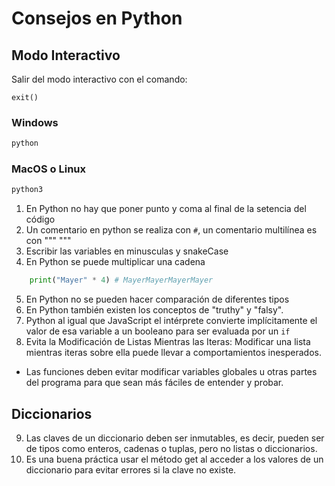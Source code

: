 # Consejos en Python

## Modo Interactivo

Salir del modo interactivo con el comando:

```shell
exit()
```

### Windows

```bash
python
```

### MacOS o Linux

```bash
python3
```

1. En Python no hay que poner punto y coma al final de la setencia del código
2. Un comentario en python se realiza con `#`, un comentario multilínea es con """ """
3. Escribir las variables en minusculas y snakeCase
4. En Python se puede multiplicar una cadena

```python
    print("Mayer" * 4) # MayerMayerMayerMayer
```

5. En Python no se pueden hacer comparación de diferentes tipos
6. En Python también existen los conceptos de "truthy" y "falsy".
7. Python al igual que JavaScript el intérprete convierte implícitamente el valor de esa variable a un booleano para ser evaluada por un `if`
8. Evita la Modificación de Listas Mientras las Iteras: Modificar una lista mientras iteras sobre ella puede llevar a comportamientos inesperados.

- Las funciones deben evitar modificar variables globales u otras partes del programa para que sean más fáciles de entender y probar.

## Diccionarios

9. Las claves de un diccionario deben ser inmutables, es decir, pueden ser de tipos como enteros, cadenas o tuplas, pero no listas o diccionarios.
10. Es una buena práctica usar el método get al acceder a los valores de un diccionario para evitar errores si la clave no existe.
